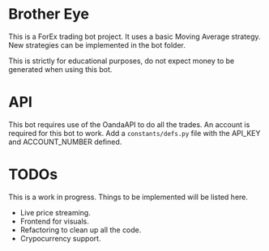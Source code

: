 # Brother Eye
This is a ForEx trading bot project. It uses a basic Moving Average strategy. New strategies can be implemented in the bot folder. 

This is strictly for educational purposes, do not expect money to be generated when using this bot.

# API
This bot requires use of the OandaAPI to do all the trades. An account is required for this bot to work. Add a `constants/defs.py` file with the API_KEY and ACCOUNT_NUMBER defined.

# TODOs
This is a work in progress. Things to be implemented will be listed here.
- Live price streaming.
- Frontend for visuals.
- Refactoring to clean up all the code.
- Crypocurrency support.